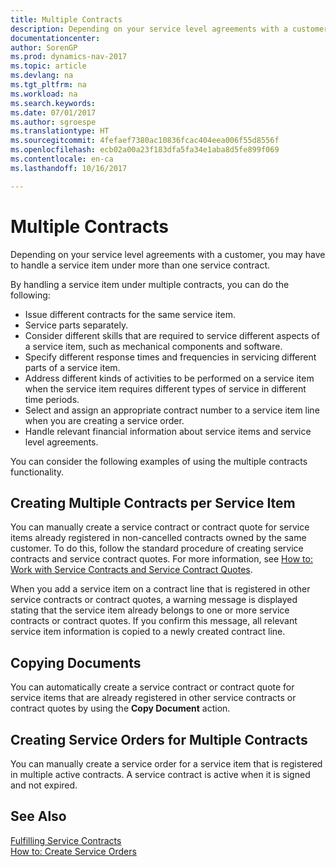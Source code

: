 ```yaml
---
title: Multiple Contracts
description: Depending on your service level agreements with a customer, you may have to handle a service item under more than one service contract.
documentationcenter: 
author: SorenGP
ms.prod: dynamics-nav-2017
ms.topic: article
ms.devlang: na
ms.tgt_pltfrm: na
ms.workload: na
ms.search.keywords: 
ms.date: 07/01/2017
ms.author: sgroespe
ms.translationtype: HT
ms.sourcegitcommit: 4fefaef7380ac10836fcac404eea006f55d8556f
ms.openlocfilehash: ecb02a00a23f183dfa5fa34e1aba8d5fe899f069
ms.contentlocale: en-ca
ms.lasthandoff: 10/16/2017

---
```

# <a name="multiple-contracts"></a>Multiple Contracts
Depending on your service level agreements with a customer, you may have to handle a service item under more than one service contract.  
  
By handling a service item under multiple contracts, you can do the following:  
  
* Issue different contracts for the same service item.  
* Service parts separately.  
* Consider different skills that are required to service different aspects of a service item, such as mechanical components and software.  
* Specify different response times and frequencies in servicing different parts of a service item.  
* Address different kinds of activities to be performed on a service item when the service item requires different types of service in different time periods.  
* Select and assign an appropriate contract number to a service item line when you are creating a service order.  
* Handle relevant financial information about service items and service level agreements.  
  
You can consider the following examples of using the multiple contracts functionality.  
  
## <a name="creating-multiple-contracts-per-service-item"></a>Creating Multiple Contracts per Service Item  
You can manually create a service contract or contract quote for service items already registered in non-cancelled contracts owned by the same customer. To do this, follow the standard procedure of creating service contracts and service contract quotes. For more information, see [How to: Work with Service Contracts and Service Contract Quotes](service-how-to-create-service-contracts-and-service-contract-quotes.md).  
  
When you add a service item on a contract line that is registered in other service contracts or contract quotes, a warning message is displayed stating that the service item already belongs to one or more service contracts or contract quotes. If you confirm this message, all relevant service item information is copied to a newly created contract line.  
  
## <a name="copying-documents"></a>Copying Documents  
You can automatically create a service contract or contract quote for service items that are already registered in other service contracts or contract quotes by using the **Copy Document** action.  
  
## <a name="creating-service-orders-for-multiple-contracts"></a>Creating Service Orders for Multiple Contracts  
You can manually create a service order for a service item that is registered in multiple active contracts. A service contract is active when it is signed and not expired.  
  
## <a name="see-also"></a>See Also  
[Fulfilling Service Contracts](service-fulfill-service-contracts.md)  
[How to: Create Service Orders](service-how-to-create-service-orders.md)  

